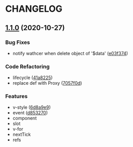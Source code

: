 # CHANGELOG

## [1.1.0](https://github.com/ayan0312/mvvm/compare/v1.0.0...v1.1.0) (2020-10-27)


### Bug Fixes

* notify wathcer when delete object of '$data' ([e03f374](https://github.com/ayan0312/mvvm/commit/e03f374198985dfab63f426765a1545f1e38111d))

### Code Refactoring

* lifecycle ([41a8225](https://github.com/ayan0312/mvvm/commit/41a82258341afa358db04b693a6ff7256160342c))
* replace def with Proxy ([7057f0d](https://github.com/ayan0312/mvvm/commit/7057f0d956d57d4136fd30f3a16c4765dc4b150c))

### Features

* v-style ([6d8a9e9](https://github.com/ayan0312/mvvm/commit/6d8a9e99c6fc1cf97ccad9ffe2310076ae4e8088))
* event ([d853270](https://github.com/ayan0312/mvvm/commit/d8532706df1eb18ccf579d9664ebf9d273e4a2f6))
* component
* slot
* v-for
* nextTick
* refs